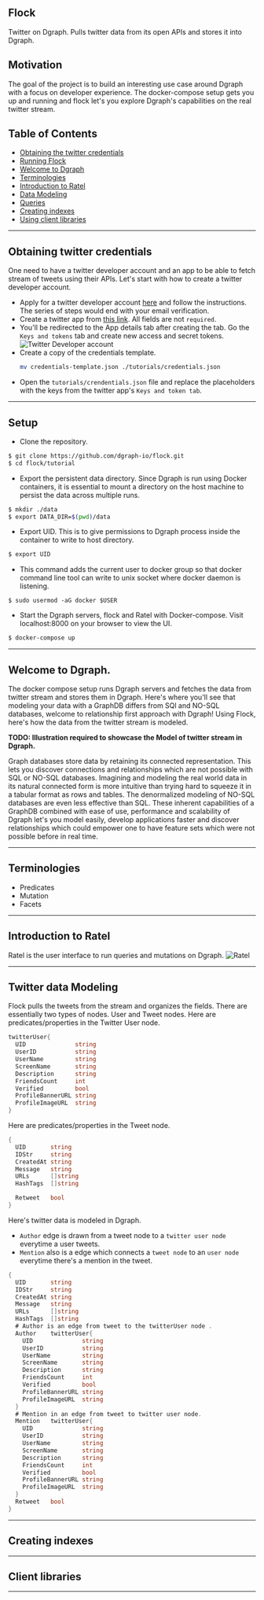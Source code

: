 ## Flock
Twitter on Dgraph. Pulls twitter data from its open APIs and stores it into Dgraph.  

## Motivation
The goal of the project is to build an interesting use case around Dgraph with a focus on developer experience. The docker-compose setup gets you up and running and flock let's you explore Dgraph's capabilities on the real twitter stream.

## Table of Contents
- [Obtaining the twitter credentials](#Obtaining-twitter-credentials)
- [Running Flock](#Setup)
- [Welcome to Dgraph](#Welcome-to-Dgraph)
- [Terminologies](#Terminologies)
- [Introduction to Ratel](#Introduction-to-Ratel)
- [Data Modeling](#Twitter-data-Modeling)
- [Queries](#queries)
- [Creating indexes](#Creating-indexes)
- [Using client libraries](#Client-libraries)
---

## Obtaining twitter credentials

One need to have a twitter developer account and an app to be able to fetch stream of tweets using their APIs. Let's start with how to create a twitter developer account.

- Apply for a twitter developer account [here](https://developer.twitter.com/en/apply/user) and follow the instructions. The series of steps would end with your email verification.
- Create a twitter app from [this link](https://developer.twitter.com/en/apps/create). All fields are not `required`.  
- You'll be redirected to the App details tab after creating the tab. Go the `Keys and tokens` tab and create new access and secret tokens.
![Twitter Developer account](./assets/twitter-keys.png)
- Create a copy of the credentials template.
  ```sh
  mv credentials-template.json ./tutorials/credentials.json
  ```
- Open the `tutorials/crendentials.json` file and replace the placeholders with the keys from the twitter app's `Keys and token tab`.

---
## Setup

- Clone the repository.
```sh
$ git clone https://github.com/dgraph-io/flock.git
$ cd flock/tutorial
```

- Export the persistent data directory. Since Dgraph is run using Docker containers, it is essential to mount a directory on the host machine to persist the data across multiple runs.
```sh
$ mkdir ./data
$ export DATA_DIR=$(pwd)/data
```

- Export UID. This is to give permissions to Dgraph process inside the container to write to host directory.   
```sh
$ export UID
```

- This command adds the current user to docker group so that docker command line tool can write to unix socket where docker daemon is listening.
```
$ sudo usermod -aG docker $USER
```

- Start the Dgraph servers, flock and Ratel with Docker-compose. Visit localhost:8000 on your browser to view the UI.
```sh
$ docker-compose up
```
---

## Welcome to Dgraph.
The docker compose setup runs Dgraph servers and fetches the data from twitter stream and stores them in Dgraph. Here's where you'll see that modeling your data with a GraphDB differs from SQl and NO-SQL databases, welcome to relationship first approach with Dgraph! Using Flock, here's how the data from the twitter stream is modeled.

**TODO: Illustration required to showcase the Model of twitter stream in Dgraph.**  

Graph databases store data by retaining its connected representation. This lets you discover connections and relationships which are not possible with SQL or NO-SQL databases. Imagining and modeling the real world data in its natural connected form is more intuitive than trying hard to squeeze it in a tabular format as rows and tables. The denormalized modeling of NO-SQL databases are even less effective than SQL. These inherent capabilities of a GraphDB combined with ease of use, performance and scalability of Dgraph let's you model easily, develop applications faster and discover relationships which could empower one to have feature sets which were not possible before in real time.

---
## Terminologies
- Predicates
- Mutation
- Facets

---

## Introduction to Ratel
Ratel is the user interface to run queries and mutations on Dgraph.
![Ratel](./assets/ratel.png)

---

## Twitter data Modeling
Flock pulls the tweets from the stream and organizes the fields. There are essentially two types of nodes. User and Tweet nodes. Here are predicates/properties in the Twitter User node.

```go
twitterUser{
  UID              string
  UserID           string
  UserName         string
  ScreenName       string  
  Description      string
  FriendsCount     int    
  Verified         bool   
  ProfileBannerURL string
  ProfileImageURL  string
}   
```

Here are predicates/properties in the Tweet node.
```go
{
  UID       string        
  IDStr     string        
  CreatedAt string       
  Message   string        
  URLs      []string      
  HashTags  []string  

  Retweet   bool
}         

```
Here's twitter data is modeled in Dgraph.
- `Author` edge is drawn from a tweet node to a `twitter user node` everytime a user tweets.
- `Mention` also is a edge which connects a `tweet node` to an `user node` everytime there's a mention in the tweet.

```go
{
  UID       string        
  IDStr     string        
  CreatedAt string       
  Message   string        
  URLs      []string      
  HashTags  []string  
  # Author is an edge from tweet to the twitterUser node .    
  Author    twitterUser{
    UID              string
    UserID           string
    UserName         string
    ScreenName       string
    Description      string
    FriendsCount     int    
    Verified         bool   
    ProfileBannerURL string
    ProfileImageURL  string
  }   
  # Mention in an edge from tweet to twitter user node.
  Mention   twitterUser{
    UID              string
    UserID           string
    UserName         string
    ScreenName       string
    Description      string
    FriendsCount     int    
    Verified         bool   
    ProfileBannerURL string
    ProfileImageURL  string
  }
  Retweet   bool
}         
```

---

## Creating indexes


---
## Client libraries


---

